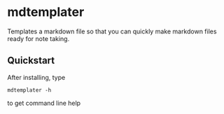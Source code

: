 # mdtemplater

Templates a markdown file so that you can quickly make markdown files ready for note taking.

## Quickstart

After installing, type

```
mdtemplater -h
```

to get command line help
